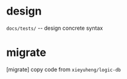 # design

`docs/tests/` -- design concrete syntax

# migrate

[migrate] copy code from `xieyuheng/logic-db`
